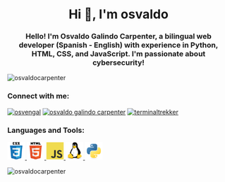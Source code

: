 <h1 align="center">Hi 👋, I'm osvaldo</h1>
<h3 align="center">Hello! I'm Osvaldo Galindo Carpenter, a bilingual web developer (Spanish - English) with experience in Python, HTML, CSS, and JavaScript. I'm passionate about cybersecurity!</h3>

<p align="left"> <img src="https://komarev.com/ghpvc/?username=osvaldocarpenter&label=Profile%20views&color=0e75b6&style=flat" alt="osvaldocarpenter" /> </p>

<h3 align="left">Connect with me:</h3>
<p align="left">
<a href="https://dev.to/osvengal" target="blank"><img align="center" src="https://raw.githubusercontent.com/rahuldkjain/github-profile-readme-generator/master/src/images/icons/Social/devto.svg" alt="osvengal" height="30" width="40" /></a>
<a href="https://linkedin.com/in/osvaldo galindo carpenter" target="blank"><img align="center" src="https://raw.githubusercontent.com/rahuldkjain/github-profile-readme-generator/master/src/images/icons/Social/linked-in-alt.svg" alt="osvaldo galindo carpenter" height="30" width="40" /></a>
<a href="https://www.youtube.com/c/terminaltrekker" target="blank"><img align="center" src="https://raw.githubusercontent.com/rahuldkjain/github-profile-readme-generator/master/src/images/icons/Social/youtube.svg" alt="terminaltrekker" height="30" width="40" /></a>
</p>

<h3 align="left">Languages and Tools:</h3>
<p align="left"> <a href="https://www.w3schools.com/css/" target="_blank" rel="noreferrer"> <img src="https://raw.githubusercontent.com/devicons/devicon/master/icons/css3/css3-original-wordmark.svg" alt="css3" width="40" height="40"/> </a> <a href="https://www.w3.org/html/" target="_blank" rel="noreferrer"> <img src="https://raw.githubusercontent.com/devicons/devicon/master/icons/html5/html5-original-wordmark.svg" alt="html5" width="40" height="40"/> </a> <a href="https://developer.mozilla.org/en-US/docs/Web/JavaScript" target="_blank" rel="noreferrer"> <img src="https://raw.githubusercontent.com/devicons/devicon/master/icons/javascript/javascript-original.svg" alt="javascript" width="40" height="40"/> </a> <a href="https://www.linux.org/" target="_blank" rel="noreferrer"> <img src="https://raw.githubusercontent.com/devicons/devicon/master/icons/linux/linux-original.svg" alt="linux" width="40" height="40"/> </a> <a href="https://www.python.org" target="_blank" rel="noreferrer"> <img src="https://raw.githubusercontent.com/devicons/devicon/master/icons/python/python-original.svg" alt="python" width="40" height="40"/> </a> </p>

<p><img align="center" src="https://github-readme-stats.vercel.app/api/top-langs?username=osvaldocarpenter&show_icons=true&locale=en&layout=compact" alt="osvaldocarpenter" /></p>
